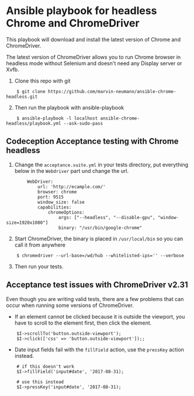 # Ansible playbook for headless Chrome and ChromeDriver  

This playbook will download and install the latest version of Chrome and ChromeDriver.  

The latest version of ChromeDriver allows you to run Chrome browser in headless mode without Selenium and doesn't need any Display server or Xvfb.  

1. Clone this repo with git  

```
    $ git clone https://github.com/marvin-neumann/ansible-chrome-headless.git
```

2. Then run the playbook with ansible-playbook  

```
    $ ansible-playbook -l localhost ansible-chrome-headless/playbook.yml --ask-sudo-pass
```

## Codeception Acceptance testing with Chrome headless  

1. Change the `acceptance.suite.yml` in your tests directory, put everything below in the `Webdriver` part und change the url.  

```
        WebDriver:
            url: 'http://ecample.com/'
            browser: chrome
            port: 9515
            window_size: false
            capabilities:
                chromeOptions:
                    args: ["--headless", "--disable-gpu", "window-size=1920x1080"]
                    binary: "/usr/bin/google-chrome"
```

2. Start ChromeDriver, the binary is placed in ``/usr/local/bin`` so you can call it from anywhere  

```
    $ chromedriver --url-base=/wd/hub --whitelisted-ips='' --verbose
```

3. Then run your tests.  

## Acceptance test issues with ChromeDriver v2.31  
Even though you are writing valid tests, there are a few problems that can occur when running some versions of ChromeDriver.  

- If an element cannot be clicked because it is outside the viewport, you have to scroll to the element first, then click the element.  

```
    $I->scrollTo('button.outside-viewport');
    $I->click(['css' => 'button.outside-viewport']);;
```

- Date input fields fail with the `fillField` action, use the `pressKey` action instead.

```
    # if this doesn't work  
    $I->fillField('input#date', '2017-08-31);  

    # use this instead  
    $I->pressKey('input#date', '2017-08-31);  
```
